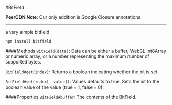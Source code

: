 #BitField

**PeerCDN Note**: Our only addition is Google Closure annotations.

----

a very simple bitfield

    npm install bitfield

####Methods
`BitField(data)`: Data can be either a buffer, WebGL Int8Array or numeric array, or a number representing the maximum number of supported bytes.

`BitField#get(index)`: Returns a boolean indicating whether the bit is set.

`BitField#set(index[, value])`: Values defaults to true. Sets the bit to the boolean value of the value (true = 1, false = 0).

####Properties
`BitField#buffer`: The contents of the BitField.
